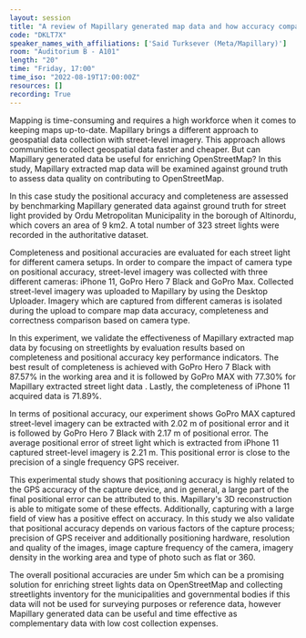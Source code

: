 ```yaml
---
layout: session
title: "A review of Mapillary generated map data and how accuracy compares across devices"
code: "DKLT7X"
speaker_names_with_affiliations: ['Said Turksever (Meta/Mapillary)']
room: "Auditorium B - A101"
length: "20"
time: "Friday, 17:00"
time_iso: "2022-08-19T17:00:00Z"
resources: []
recording: True
---
```

Mapping is time-consuming and requires a high workforce when it comes to keeping maps up-to-date. Mapillary brings a different approach to geospatial data collection with street-level imagery. This approach allows communities to collect geospatial data faster and cheaper. But can Mapillary generated data be useful for enriching OpenStreetMap? In this study, Mapillary extracted map data will be examined against ground truth to assess data quality on contributing to OpenStreetMap.

In this case study the positional accuracy and completeness are assessed by benchmarking Mapillary generated data against ground truth for street light provided by Ordu Metropolitan Municipality in the borough of Altinordu, which covers an area of 9 km2. A total number of 323 street lights were recorded in the authoritative dataset.  

Completeness and positional accuracies are evaluated for each street light for different camera setups. In order to compare the impact of camera type on positional accuracy, street-level imagery was collected with three different cameras: iPhone 11, GoPro Hero 7 Black and GoPro Max. Collected street-level imagery was uploaded to Mapillary by using the Desktop Uploader. Imagery which are captured from different cameras is isolated during the upload to compare map data accuracy, completeness and correctness comparison based on camera type. 

In this experiment, we validate the effectiveness of Mapillary extracted map data by focusing on streetlights by evaluation results based on completeness and positional accuracy key performance indicators.  The best result of completeness is achieved with GoPro Hero 7 Black with 87.57% in the working area and it is followed by GoPro MAX with 77.30% for Mapillary extracted street light data . Lastly, the completeness of iPhone 11 acquired data is 71.89%.

In terms of positional accuracy, our experiment shows GoPro MAX captured street-level imagery can be extracted with 2.02 m of positional error and it is followed by GoPro Hero 7 Black with 2.17 m of positional error. The average positional error of street light which is extracted from iPhone 11 captured street-level imagery is 2.21 m. This positional error is close to the precision of a single frequency GPS receiver.  
 
This experimental study shows that positioning accuracy is highly related to the GPS accuracy of the capture device, and in general, a large part of the final positional error can be attributed to this. Mapillary's  3D reconstruction is able to mitigate some of these effects. Additionally, capturing with a large field of view has a positive effect on accuracy. In this study we also validate that positional accuracy depends on various factors of the capture process; precision of GPS receiver and additionally positioning hardware, resolution and quality of the images, image capture frequency of the camera, imagery density in the working area and type of photo such as  flat or 360.

The overall positional accuracies are under 5m which can be a promising solution for enriching street lights data on OpenStreetMap and collecting streetlights inventory for the municipalities and governmental bodies if this data will not be used for surveying purposes or reference data, however Mapillary generated data can be useful and time effective as complementary data with low cost collection expenses.
